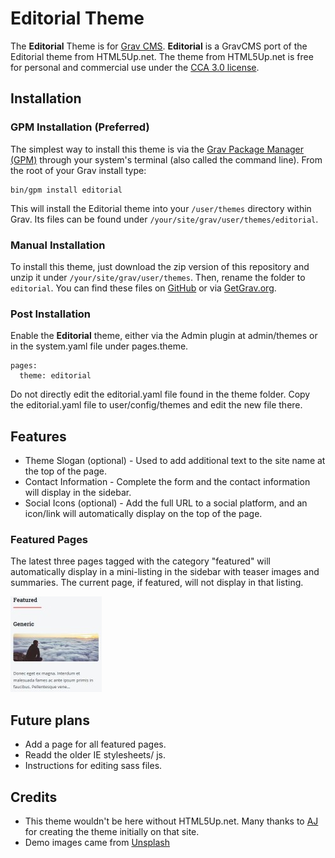 # Editorial Theme

The **Editorial** Theme is for [Grav CMS](http://github.com/getgrav/grav).  **Editorial** is a GravCMS port of the Editorial theme from HTML5Up.net.  The theme from HTML5Up.net is free for personal and commercial use under the [CCA 3.0 license](html5up.net/license).

## Installation
### GPM Installation (Preferred)

The simplest way to install this theme is via the [Grav Package Manager (GPM)](http://learn.getgrav.org/advanced/grav-gpm) through your system's terminal (also called the command line).  From the root of your Grav install type:

    bin/gpm install editorial

This will install the Editorial theme into your `/user/themes` directory within Grav. Its files can be found under `/your/site/grav/user/themes/editorial`.

### Manual Installation

To install this theme, just download the zip version of this repository and unzip it under `/your/site/grav/user/themes`. Then, rename the folder to `editorial`. You can find these files on [GitHub](https://github.com/jgonyea/grav-theme-editorial) or via [GetGrav.org](http://getgrav.org/downloads/themes).

### Post Installation
Enable the **Editorial** theme, either via the Admin plugin at admin/themes or in the system.yaml file under pages.theme.
```
pages:
  theme: editorial
```

Do not directly edit the editorial.yaml file found in the theme folder. Copy the editorial.yaml file to user/config/themes and edit the new file there.

## Features

* Theme Slogan (optional) - Used to add additional text to the site name at the top of the page.
* Contact Information - Complete the form and the contact information will display in the sidebar.
* Social Icons (optional) - Add the full URL to a social platform, and an icon/link will automatically display on the top of the page.

### Featured Pages
The latest three pages tagged with the category "featured" will automatically display in a mini-listing in the sidebar with teaser images and summaries.  The current page, if featured, will not display in that listing.

![featured image example](images/featured.jpg)

## Future plans
* Add a page for all featured pages.
* Readd the older IE stylesheets/ js.
* Instructions for editing sass files.

## Credits
* This theme wouldn't be here without HTML5Up.net.  Many thanks to [AJ](aj@lkn.io) for creating the theme initially on that site.
* Demo images came from [Unsplash](https://unsplash.com/)